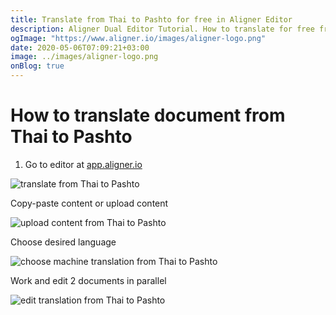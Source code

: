 ```yaml
---
title: Translate from Thai to Pashto for free in Aligner Editor
description: Aligner Dual Editor Tutorial. How to translate for free from Thai to Pashto. Aligner is multilingual document management platform. 
ogImage: "https://www.aligner.io/images/aligner-logo.png"
date: 2020-05-06T07:09:21+03:00
image: ../images/aligner-logo.png
onBlog: true
---
```


# How to translate document from Thai to Pashto

1. Go to editor at [app.aligner.io](https://app.aligner.io "Aligner App web page")

![translate from Thai to Pashto](../aligner-blank-editor.png "translate from Thai to Pashto")

Copy-paste content or upload content

![upload content from Thai to Pashto](../aligner-uploaded-document.png "upload content from Thai to Pashto")

Choose desired language

![choose machine translation from Thai to Pashto](../aligner-language-dropdown.png "choose machine translation from Thai to Pashto")

Work and edit 2 documents in parallel

![edit translation from Thai to Pashto](../aligner-double-sitded-editor.png "edit translation from Thai to Pashto")

